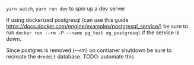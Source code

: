 `yarn watch`, `yarn run dev` to spin up a dev server

If using dockerized postgresql (can use this guide https://docs.docker.com/engine/examples/postgresql_service/) be sure to run `docker run --rm -P --name pg_test eg_postgresql` if the service is down.

Since postgres is removed (--rm) on contianer shutdown be sure to recreate the `dreddit` database. TODO: automate this
